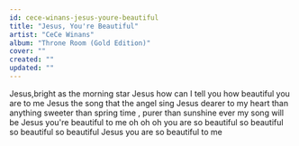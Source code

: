 ```yaml
---
id: cece-winans-jesus-youre-beautiful
title: "Jesus, You're Beautiful"
artist: "CeCe Winans"
album: "Throne Room (Gold Edition)"
cover: ""
created: ""
updated: ""
---
```


Jesus,bright as the morning star
Jesus how can I tell you how beautiful you are to me
Jesus the song that the angel sing
Jesus dearer to my heart than anything
sweeter than spring time , purer than sunshine
ever my song will be
Jesus you're beautiful to me
oh oh oh  you are  so beautiful
so beautiful
so beautiful
so beautiful Jesus you are so beautiful to me